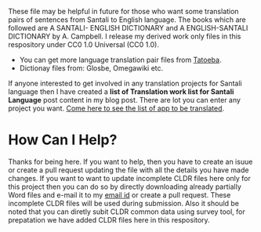 These file may be helpful in future for those who want some translation pairs of sentences from Santali to English language. The books which are followed are A SANTALI- ENGLISH DICTIONARY and A ENGLISH-SANTALI DICTIONARY by A. Campbell. I release my derived work only files in this respository under CC0 1.0 Universal (CC0 1.0). <br>

* You can get more language translation pair files from [Tatoeba](https://tatoeba.org/en/sentences/show_all_in/sat/none).
* Dictionay files from: Glosbe, Omegawiki etc.

If anyone interested to get involved in any translation projects for Santali language then I have created a  **list of Translation work list for Santali Language** post content in my blog post. There are lot you can enter any project you want. [Come here to see the list of app to be translated](https://santhalimingle.blogspot.com/2020/10/santali-app-translation-list-can-be.html).

# How Can I Help?

Thanks for being here. If you want to help, then you have to create an isuue or create a pull request updating the file with all the details you have made changes. If you want to want to update incomplete CLDR files here only for this project then you can do so by directly downloading already partially Word files and e-mail it to my [email id](prasantahembram720@gmail.com) or create a pull request. These incomplete CLDR files will be used during submission. Also it should be noted that you can diretly subit CLDR common data using survey tool, for prepatation we have added CLDR files here in this respository.  
  